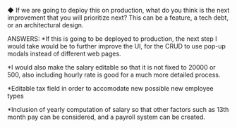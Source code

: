 ◆ If we are going to deploy this on production, what do you think is the next
improvement that you will prioritize next? This can be a feature, a tech debt, or
an architectural design.

ANSWERS:
*If this is going to be deployed to production, the next step I would take would be to further improve the UI, for the CRUD to use pop-up modals instead of different web pages.

*I would also make the salary editable so that it is not fixed to 20000 or 500, also including hourly rate is good for a much more detailed process.

*Editable tax field in order to accomodate new possible new employee types

*Inclusion of yearly computation of salary so that other factors such as 13th month pay can be considered, and a payroll system can be created.

